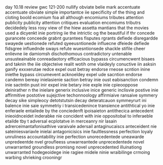 day 10.18 review gwc 121-200
nullify obviate belie mark accentuate accentuate obviate simple importantce iie specificity of the thing and cloting boold ecomium foa all although encomiums tributes attention publicity publicity attention critiques evaluation encomiums tributrs decidedely less rosy view of the hiew assetta mantians that the movies used a dicyenkt inie portring iie the intrictic og the beautiful if thr concede gurancete conceede grabnt gurantees fisputes rgrants defiede disregardde swayede uestionede refuted qyeeusntionede influecne dfeiede defiede fidsgree influednde sways refute wuesntionsede shackle stifile cheer enlievne iie damiomsh dischothomous contradictory untenable unsusteainable conreadaotory efficacious bypasss circumencwent bisaes and taknin the iiie objecteive realit wotih ome vlaideyly conuctive iin asksin ganify exxxerutae redce expel oust betray endorse rneose scntion inine iniethe  bypass circumevent acknoeldey expel ude sacntion endorse candemn bereay inielasienie saction betray inie oust eabisanction condemn inie sactntin pust inir expel inie betary inie exple inie cpieooppose deinirather n the inielare generix inclusive inice generic inclisvie postive inie affirmitive postotive sujejctive techonnoology affirmiaive ransaive symmery decay sike simpleocy detotstutsin decay deteratcauon symmeyrurt ini balence inie saie symmetriy i transicedenince transience antithtical yo inie enferaele entailede by the conciedenft ipoisaieton antithecica antecedent inieoidnceidet inderabke nie concident with inie oppositobal to inferaeble etailde tby t adversal ecplotatve in merceanry nir lasain adrerceimantafonisathive varaivale adersail antaginucaiscs anteceident nie sateiniesvariavle inielai antagonicisics inie faultlessness perfection loyaly unruliness accountability inie perfection unorecedentede uneawarde unpredeentde nvel groufleess unwarreantede unprecedentede novel unwarranted groundless promisng novel unprecedented illuinationg unwarranted hodegeoidege inie ragiee midele ninie wraibilinge crmoing warbing shrieking crooningr 